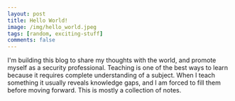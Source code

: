 ```yaml
---
layout: post
title: Hello World!
image: /img/hello_world.jpeg
tags: [random, exciting-stuff]
comments: false
---
```


I'm building this blog to share my thoughts with the world, and promote myself as a security professional. Teaching is one of the best ways to learn because it requires complete understanding of a subject. When I teach something it usually reveals knowledge gaps, and I am forced to fill them before moving forward. This is mostly a collection of notes. 
